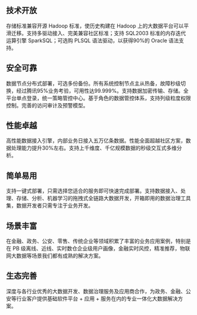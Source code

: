 ## 技术开放
存储标准兼容开源 Hadoop 标准，使历史构建在 Hadoop 上的大数据平台可以平滑迁移。支持多驱动接入、完美兼容社区标准；支持 SQL2003 标准的内存迭代运算引擎 SparkSQL；可选购 PLSQL 语法驱动，以获得90%的 Oracle 语法支持。

## 安全可靠
数据节点分布式部署，可选多份备份。所有系统控制节点主从热备，故障秒级切换，经过腾讯95%业务考验，可用性达99.999%。支持数据加密传输、存储。全平台单点登录，统一策略管控中心。基于角色的数据管控体系，支持列级粒度权限控制。完善的访问审计及预警模型。


## 性能卓越
高性能数据接入引擎，内部业务日接入五万亿条数据。性能全面超越社区方案，数据处理能力提升30%左右。支持上千维度、千亿规模数据的秒级交互式多维分析。


## 简单易用
支持一键式部署，只需选择您适合的服务即可快速完成部署。支持数据接入、处理、存储、分析、机器学习的拖拽式全链路大数据开发，开箱即用的数据治理工具集，数据开发者只需专注于业务开发。


## 场景丰富
在金融、政务、公安、零售、传统企业等领域积累了丰富的业务应用案例，特别是在 PB 级离线、近线、实时数仓企业级用户画像，金融实时风控，精准推荐，物联网大数据等场景我们都有成熟的解决方案。


## 生态完善
深度与各行业优秀的大数据开发、数据治理服务及应用商合作，为政务、金融、公安等行业客户提供基础软件平台 + 应用 + 服务在内的专业一体化大数据解决方案。
